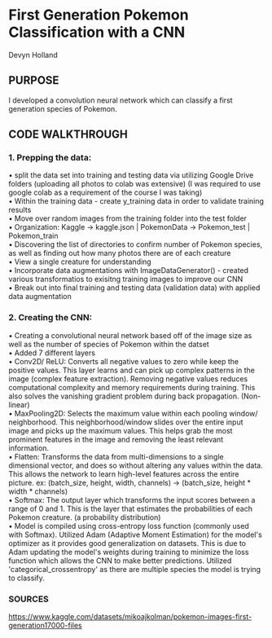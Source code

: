 # First Generation Pokemon Classification with a CNN
Devyn Holland <br />

## **PURPOSE** <br />
I developed a convolution neural network which can classify a first generation species of Pokemon. <br />

## **CODE WALKTHROUGH** <br />
### 1. Prepping the data: <br />
• split the data set into training and testing data via utilizing Google Drive folders (uploading all photos to colab was extensive) (I was required to use google colab as a requirement of the course I was taking) <br />
• Within the training data - create y_training data in order to validate training results <br />
• Move over random images from the training folder into the test folder <br />
• Organization: Kaggle -> kaggle.json | PokemonData -> Pokemon_test | Pokemon_train <br />
• Discovering the list of directories to confirm number of Pokemon species, as well as finding out how many photos there are of each creature <br />
• View a single creature for understanding <br />
• Incorporate data augmentations with ImageDataGenerator() - created various transformatios to exisitng training images to improve our CNN <br />
• Break out into final training and testing data (validation data) with applied data augmentation <br />
### 2. Creating the CNN: <br />
• Creating a convolutional neural network based off of the image size as well as the number of species of Pokemon within the datset <br />
• Added 7 different layers <br />
• Conv2D/ ReLU: Converts all negative values to zero while keep the positive values. This layer learns and can pick up complex patterns in the image (complex feature extraction). Removing negative values reduces computational complexity and memory requirements during training. This also solves the vanishing gradient problem during back propagation. (Non-linear) <br />
• MaxPooling2D: Selects the maximum value within each pooling window/ neighborhood. This neighborhood/window slides over the entire input image and picks up the maximum values. This helps grab the most prominent features in the image and removing the least relevant information. <br />
• Flatten: Transforms the data from multi-dimensions to a single dimensional vector, and does so without altering any values within the data. This allows the network to learn high-level features across the entire picture.
ex: (batch_size, height, width, channels) -> (batch_size, height * width * channels) <br />
• Softmax: The output layer which transforms the input scores between a range of 0 and 1. This is the layer that estimates the probabilities of each Pokemon creature. (a probability distribution) <br />
•  Model is compiled using cross-entropy loss function (commonly used with Softmax). Utilized Adam (Adaptive Moment Estimation) for the model's optimizer as it provides good generalization on datasets. This is due to Adam updating the model's weights during training to minimize the loss function which allows the CNN to make better predictions. Utilized 'categorical_crossentropy' as there are multiple species the model is trying to classify. <br />

### **SOURCES** <br />
https://www.kaggle.com/datasets/mikoajkolman/pokemon-images-first-generation17000-files
